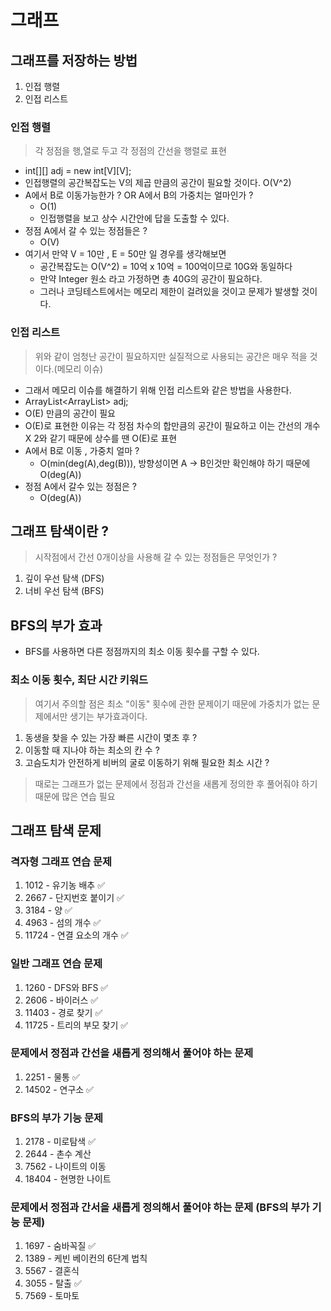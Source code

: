 # 그래프

## 그래프를 저장하는 방법
1. 인접 행렬
2. 인접 리스트 

### 인접 행렬 
> 각 정점을 행,열로 두고 각 정점의 간선을 행렬로 표현

- int[][] adj = new int[V][V];
- 인접행렬의 공간복잡도는 V의 제곱 만큼의 공간이 필요할 것이다. O(V^2)
- A에서 B로 이동가능한가 ? OR A에서 B의 가중치는 얼마인가 ? 
  - O(1)
  - 인접행렬을 보고 상수 시간안에 답을 도출할 수 있다. 
- 정점 A에서 갈 수 있는 정점들은 ? 
  - O(V)
- 여기서 만약 V = 10만 , E = 50만 일 경우를 생각해보면 
  - 공간복잡도는 O(V^2) = 10억 x 10억 = 100억이므로 10G와 동일하다 
  - 만약 Integer 원소 라고 가정하면 총 40G의 공간이 필요하다.
  - 그러나 코딩테스트에서는 메모리 제한이 걸려있을 것이고 문제가 발생할 것이다.

### 인접 리스트
> 위와 같이 엄청난 공간이 필요하지만 실질적으로 사용되는 공간은 매우 적을 것이다.(메모리 이슈)

- 그래서 메모리 이슈를 해결하기 위해 인접 리스트와 같은 방법을 사용한다. 
- ArrayList<ArrayList<Integer>> adj;
- O(E) 만큼의 공간이 필요 
- O(E)로 표현한 이유는 각 정점 차수의 합만큼의 공간이 필요하고 이는 간선의 개수 X 2와 같기 때문에 상수를 땐 O(E)로 표현
- A에서 B로 이동 , 가중치 얼마 ? 
  - O(min(deg(A),deg(B))), 방향성이면 A -> B인것만 확인해야 하기 때문에 O(deg(A))
- 정점 A에서 갈수 있는 정점은 ? 
  - O(deg(A))

## 그래프 탐색이란 ? 
> 시작점에서 간선 0개이상을 사용해 갈 수 있는 정점들은 무엇인가 ?

1. 깊이 우선 탐색 (DFS)
2. 너비 우선 탐색 (BFS)

## BFS의 부가 효과 

- BFS를 사용하면 다른 정점까지의 최소 이동 횟수를 구할 수 있다. 

### 최소 이동 횟수, 최단 시간 키워드 
> 여기서 주의할 점은 최소 "이동" 횟수에 관한 문제이기 때문에 가중치가 없는 문제에서만 생기는 부가효과이다.

1. 동생을 찾을 수 있는 가장 빠른 시간이 몇초 후 ? 
2. 이동할 때 지나야 하는 최소의 칸 수 ? 
3. 고슴도치가 안전하게 비버의 굴로 이동하기 위해 필요한 최소 시간 ? 

> 때로는 그래프가 없는 문제에서 정점과 간선을 새롭게 정의한 후 풀어줘야 하기 때문에 많은 연습 필요




## 그래프 탐색 문제 

### 격자형 그래프 연습 문제
1. 1012 - 유기농 배추 ✅
2. 2667 - 단지번호 붙이기 ✅
3. 3184 - 양 ✅
4. 4963 - 섬의 개수 ✅
5. 11724 - 연결 요소의 개수 ✅

### 일반 그래프 연습 문제 
1. 1260 - DFS와 BFS ✅
2. 2606 - 바이러스 ✅
3. 11403 - 경로 찾기 ✅
4. 11725 - 트리의 부모 찾기 ✅

### 문제에서 정점과 간선을 새롭게 정의해서 풀어야 하는 문제
1. 2251 - 물통 ✅
2. 14502 - 연구소 ✅

### BFS의 부가 기능 문제 
1. 2178 - 미로탐색 ✅
2. 2644 - 촌수 계산 
3. 7562 - 나이트의 이동
4. 18404 - 현명한 나이트

### 문제에서 정점과 간서을 새롭게 정의해서 풀어야 하는 문제 (BFS의 부가 기능 문제)
1. 1697 - 숨바꼭질 ✅
2. 1389 - 케빈 베이컨의 6단계 법칙
3. 5567 - 결혼식
4. 3055 - 탈출 ✅
5. 7569 - 토마토 
